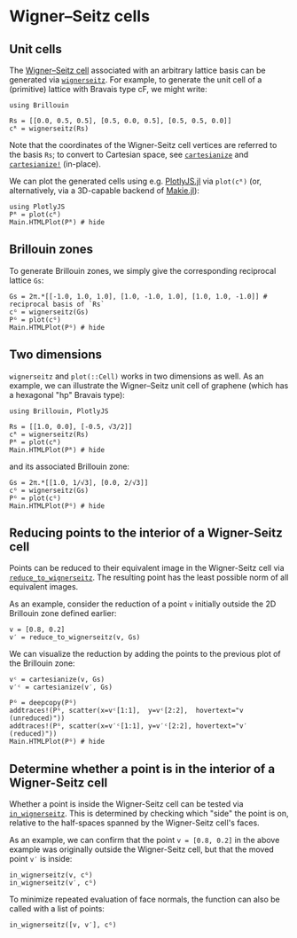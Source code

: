 # Wigner–Seitz cells

## Unit cells
The [Wigner–Seitz cell](https://en.wikipedia.org/wiki/Wigner–Seitz_cell) associated with an arbitrary lattice basis can be generated via [`wignerseitz`](@ref).
For example, to generate the unit cell of a (primitive) lattice with Bravais type cF, we might write:
```@example wignerseitz-cF
using Brillouin

Rs = [[0.0, 0.5, 0.5], [0.5, 0.0, 0.5], [0.5, 0.5, 0.0]]
cᴿ = wignerseitz(Rs)
```
Note that the coordinates of the Wigner-Seitz cell vertices are referred to the basis `Rs`; to convert to Cartesian space, see [`cartesianize`](@ref) and [`cartesianize!`](@ref) (in-place).

We can plot the generated cells using e.g. [PlotlyJS.jl](https://github.com/JuliaPlots/PlotlyJS.jl) via `plot(cᴿ)` (or, alternatively, via a 3D-capable backend of [Makie.jl](https://github.com/JuliaPlots/Makie.jl)):
```@example wignerseitz-cF
using PlotlyJS
Pᴿ = plot(cᴿ)
Main.HTMLPlot(Pᴿ) # hide
```

## Brillouin zones
To generate Brillouin zones, we simply give the corresponding reciprocal lattice `Gs`:
```@example wignerseitz-cF
Gs = 2π.*[[-1.0, 1.0, 1.0], [1.0, -1.0, 1.0], [1.0, 1.0, -1.0]] # reciprocal basis of `Rs`
cᴳ = wignerseitz(Gs)
Pᴳ = plot(cᴳ)
Main.HTMLPlot(Pᴳ) # hide
```

## Two dimensions

`wignerseitz` and `plot(::Cell)` works in two dimensions as well. As an example, we can illustrate the Wigner–Seitz unit cell of graphene (which has a hexagonal "hp" Bravais type):
```@example wignerseitz-2d
using Brillouin, PlotlyJS

Rs = [[1.0, 0.0], [-0.5, √3/2]]
cᴿ = wignerseitz(Rs)
Pᴿ = plot(cᴿ)
Main.HTMLPlot(Pᴿ) # hide
```
and its associated Brillouin zone:
```@example wignerseitz-2d
Gs = 2π.*[[1.0, 1/√3], [0.0, 2/√3]]
cᴳ = wignerseitz(Gs)
Pᴳ = plot(cᴳ)
Main.HTMLPlot(Pᴳ) # hide
```

## Reducing points to the interior of a Wigner-Seitz cell

Points can be reduced to their equivalent image in the Wigner-Seitz cell via  [`reduce_to_wignerseitz`](@ref).
The resulting point has the least possible norm of all equivalent images.

As an example, consider the reduction of a point `v` initially outside the 2D Brillouin zone defined earlier:
```@example wignerseitz-2d
v = [0.8, 0.2]
v′ = reduce_to_wignerseitz(v, Gs)
```
We can visualize the reduction by adding the points to the previous plot of the Brillouin zone:
```@example wignerseitz-2d
vᶜ = cartesianize(v, Gs)
v′ᶜ = cartesianize(v′, Gs)

Pᴳ = deepcopy(Pᴳ)
addtraces!(Pᴳ, scatter(x=vᶜ[1:1],  y=vᶜ[2:2],  hovertext="v (unreduced)"))
addtraces!(Pᴳ, scatter(x=v′ᶜ[1:1], y=v′ᶜ[2:2], hovertext="v′ (reduced)"))
Main.HTMLPlot(Pᴳ) # hide
```

## Determine whether a point is in the interior of a Wigner-Seitz cell

Whether a point is inside the Wigner-Seitz cell can be tested via [`in_wignerseitz`](@ref). This is determined by checking which "side" the point is on, relative to the half-spaces spanned by the Wigner-Seitz cell's faces.

As an example, we can confirm that the point `v = [0.8, 0.2]` in the above example was originally outside the Wigner-Seitz cell, but that the moved point `v′` is inside:

```@example wignerseitz-2d
in_wignerseitz(v, cᴳ)
in_wignerseitz(v′, cᴳ)
```
To minimize repeated evaluation of face normals, the function can also be called with a list of points:
```@example wignerseitz-2d
in_wignerseitz([v, v′], cᴳ)
```

